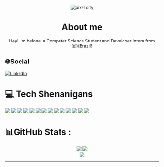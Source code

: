 <p align="center">
    <img alt="pixel city" src="https://thumbs.gfycat.com/GrimDescriptiveChihuahua-max-1mb.gif"/>
</p>

<div align="center">
    <h1>
        About me
    </h1>
Hey! I'm belone, a Computer Science Student and Developer Intern from 🇧🇷Brazil!
</div>

 ## 🌐Social
[![LinkedIn](https://img.shields.io/badge/LinkedIn-%230077B5.svg?logo=linkedin&logoColor=white)](https://br.linkedin.com/in/jo%C3%A3o-pedro-do-prado-belone-946bab232?trk=people-guest_people_search-card) 

    
# 💻 Tech Shenanigans
<div>
<img src="https://img.shields.io/badge/HTML5-E34F26?style=for-the-badge&logo=html5&logoColor=white">
<img src="https://img.shields.io/badge/CSS3-1572B6?style=for-the-badge&logo=css3&logoColor=white">
<img src="https://img.shields.io/badge/JavaScript-F7DF1E?style=for-the-badge&logo=javascript&logoColor=black">
<img src="https://img.shields.io/badge/Python-3776AB?style=for-the-badge&logo=python&logoColor=white">
<img src="https://img.shields.io/badge/TypeScript-007ACC?style=for-the-badge&logo=typescript&logoColor=white">
<img src="https://img.shields.io/badge/Java-ED8B00?style=for-the-badge&logo=java&logoColor=white">
<img src="https://img.shields.io/badge/Laravel-FF2D20?style=for-the-badge&logo=laravel&logoColor=white">
<img src="https://img.shields.io/badge/PHP-777BB4?style=for-the-badge&logo=php&logoColor=white">
<img src="https://img.shields.io/badge/Vue.js-35495E?style=for-the-badge&logo=vue.js&logoColor=4FC08D">
<img src="https://img.shields.io/badge/MySQL-00000F?style=for-the-badge&logo=mysql&logoColor=white">
<img src="https://img.shields.io/badge/Bootstrap-563D7C?style=for-the-badge&logo=bootstrap&logoColor=white">
<img src="https://img.shields.io/badge/jQuery-0769AD?style=for-the-badge&logo=jquery&logoColor=white">
<img src="https://img.shields.io/badge/Markdown-000000?style=for-the-badge&logo=markdown&logoColor=white">
<img src="https://img.shields.io/badge/Flutter-02569B?style=for-the-badge&logo=flutter&logoColor=white">
</div>

# 📊GitHub Stats :

<div align="center">
    <div>
        <img src="https://github-readme-stats.vercel.app/api?username=belone0&theme=radical&hide_border=true&include_all_commits=true&count_private=true" />
        <img src="https://github-readme-stats.vercel.app/api/top-langs/?username=belone0&theme=radical&hide_border=true&include_all_commits=true&count_private=true&layout=compact" />
    </div>
    <img src="https://github-readme-streak-stats.herokuapp.com/?user=belone0&theme=radical&hide_border=true" />
</div>

---
